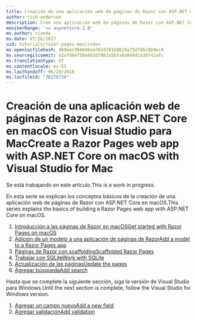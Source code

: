 ```yaml
---
title: Creación de una aplicación web de páginas de Razor con ASP.NET Core en macOS con Visual Studio para Mac
author: rick-anderson
description: Cree una aplicación web de páginas de Razor con ASP.NET Core y EF Core.
monikerRange: '>= aspnetcore-2.0'
ms.author: riande
ms.date: 07/26/2017
uid: tutorials/razor-pages-mac/index
ms.openlocfilehash: 469eec966696aa763d701b0019a75d7d6c8b9ec4
ms.sourcegitcommit: a1afd04758e663d7062a5bfa8a0d4dca38f42afc
ms.translationtype: HT
ms.contentlocale: es-ES
ms.lasthandoff: 06/20/2018
ms.locfileid: "36276716"
---
```

# <a name="create-a-razor-pages-web-app-with-aspnet-core-on-macos-with-visual-studio-for-mac"></a><span data-ttu-id="2d46e-103">Creación de una aplicación web de páginas de Razor con ASP.NET Core en macOS con Visual Studio para Mac</span><span class="sxs-lookup"><span data-stu-id="2d46e-103">Create a Razor Pages web app with ASP.NET Core on macOS with Visual Studio for Mac</span></span>

<span data-ttu-id="2d46e-104">Se está trabajando en este artículo.</span><span class="sxs-lookup"><span data-stu-id="2d46e-104">This is a work in progress.</span></span>

<span data-ttu-id="2d46e-105">En esta serie se explican los conceptos básicos de la creación de una aplicación web de páginas de Razor con ASP.NET Core en macOS.</span><span class="sxs-lookup"><span data-stu-id="2d46e-105">This series explains the basics of building a Razor Pages web app with ASP.NET Core on macOS.</span></span>

1. [<span data-ttu-id="2d46e-106">Introducción a las páginas de Razor en macOS</span><span class="sxs-lookup"><span data-stu-id="2d46e-106">Get started with Razor Pages on macOS</span></span>](xref:tutorials/razor-pages-mac/razor-pages-start)
1. [<span data-ttu-id="2d46e-107">Adición de un modelo a una aplicación de páginas de Razor</span><span class="sxs-lookup"><span data-stu-id="2d46e-107">Add a model to a Razor Pages app</span></span>](xref:tutorials/razor-pages-mac/model)
1. [<span data-ttu-id="2d46e-108">Páginas de Razor con scaffolding</span><span class="sxs-lookup"><span data-stu-id="2d46e-108">Scaffolded Razor Pages</span></span>](xref:tutorials/razor-pages-mac/page)
1. [<span data-ttu-id="2d46e-109">Trabajar con SQLite</span><span class="sxs-lookup"><span data-stu-id="2d46e-109">Work with SQLite</span></span>](xref:tutorials/razor-pages-mac/sql)
1. [<span data-ttu-id="2d46e-110">Actualización de las páginas</span><span class="sxs-lookup"><span data-stu-id="2d46e-110">Update the pages</span></span>](xref:tutorials/razor-pages-mac/da1)
1. [<span data-ttu-id="2d46e-111">Agregar búsqueda</span><span class="sxs-lookup"><span data-stu-id="2d46e-111">Add search</span></span>](xref:tutorials/razor-pages-mac/search)

<span data-ttu-id="2d46e-112">Hasta que se complete la siguiente sección, siga la versión de Visual Studio para Windows.</span><span class="sxs-lookup"><span data-stu-id="2d46e-112">Until the next section is complete, follow the Visual Studio for Windows version.</span></span>

1. [<span data-ttu-id="2d46e-113">Agregar un campo nuevo</span><span class="sxs-lookup"><span data-stu-id="2d46e-113">Add a new field</span></span>](xref:tutorials/razor-pages/new-field)
1. [<span data-ttu-id="2d46e-114">Agregar validación</span><span class="sxs-lookup"><span data-stu-id="2d46e-114">Add validation</span></span>](xref:tutorials/razor-pages/validation)
